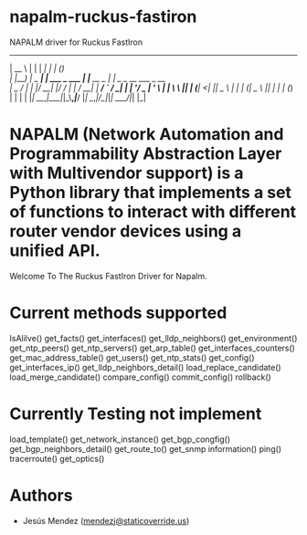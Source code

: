 # napalm-ruckus-fastiron
NAPALM driver for Ruckus FastIron

  _____            _                ______        _   _                 
 |  __ \          | |              |  ____|      | | (_)                
 | |__) |   _  ___| | ___   _ ___  | |__ __ _ ___| |_ _ _ __ ___  _ __  
 |  _  / | | |/ __| |/ / | | / __| |  __/ _` / __| __| | '__/ _ \| '_ \ 
 | | \ \ |_| | (__|   <| |_| \__ \ | | | (_| \__ \ |_| | | | (_) | | | |
 |_|  \_\__,_|\___|_|\_\\__,_|___/ |_|  \__,_|___/\__|_|_|  \___/|_| |_|

NAPALM (Network Automation and Programmability Abstraction Layer with Multivendor support) is a Python library that implements a set of functions to interact with different router vendor devices using a unified API.
=======
Welcome To The Ruckus FastIron Driver for Napalm. 


Current methods supported
=======
IsAlilve()
get_facts()
get_interfaces()
get_lldp_neighbors()
get_environment()
get_ntp_peers()
get_ntp_servers()
get_arp_table()
get_interfaces_counters()
get_mac_address_table()
get_users()
get_ntp_stats()
get_config()
get_interfaces_ip()
get_lldp_neighbors_detail()
load_replace_candidate()
load_merge_candidate()
compare_config()
commit_config()
rollback()

Currently Testing not implement
=======
load_template()
get_network_instance()
get_bgp_congfig()
get_bgp_neighbors_detail()
get_route_to()
get_snmp information()
ping()
tracerroute()
get_optics()


Authors
=======
 * Jesús Mendez ([mendezj@staticoverride.us](mailto:mendezj@staticoverride.us))
